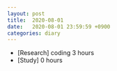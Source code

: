 ```yaml
---
layout: post
title:  2020-08-01
date:   2020-08-01 23:59:59 +0900
categories: diary
---
```


- [Research] coding 3 hours
- [Study] 0 hours